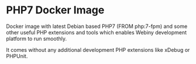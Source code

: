 # PHP7 Docker Image

Docker image with latest Debian based PHP7 (FROM php:7-fpm) and some other useful PHP extensions and tools which enables Webiny development platform to run smoothly. 

It comes without any additional development PHP extensions like xDebug or PHPUnit.